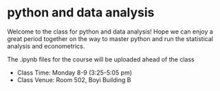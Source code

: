 # python and data analysis

Welcome to the class for python and data analysis! Hope we can enjoy a great period together on the way to master python and run the statistical analysis and econometrics.

The .ipynb files for the course will be uploaded ahead of the class

- Class Time: Monday 8-9 (3:25-5:05 pm)
- Class Venue: Room 502, Boyi Building B